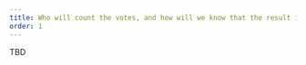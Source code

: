 ```yaml
---
title: Who will count the votes, and how will we know that the result is correct?
order: 1
---
```


TBD